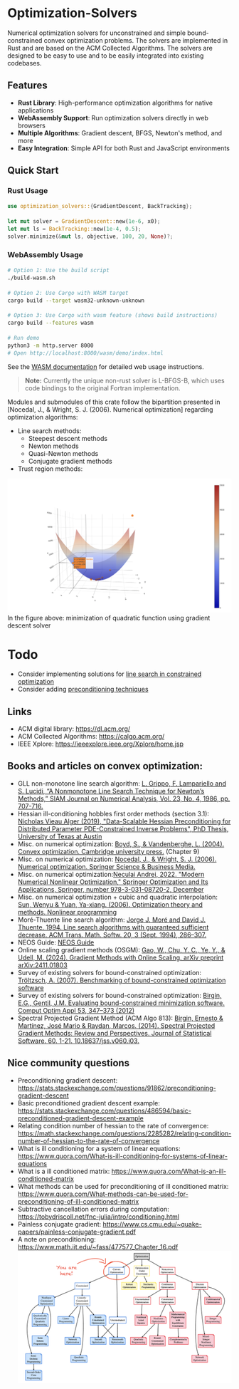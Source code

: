 # Optimization-Solvers

Numerical optimization solvers for unconstrained and simple bound-constrained convex optimization problems. The solvers are implemented in Rust and are based on the ACM Collected Algorithms. The solvers are designed to be easy to use and to be easily integrated into existing codebases.

## Features

- **Rust Library**: High-performance optimization algorithms for native applications
- **WebAssembly Support**: Run optimization solvers directly in web browsers
- **Multiple Algorithms**: Gradient descent, BFGS, Newton's method, and more
- **Easy Integration**: Simple API for both Rust and JavaScript environments

## Quick Start

### Rust Usage
```rust
use optimization_solvers::{GradientDescent, BackTracking};

let mut solver = GradientDescent::new(1e-6, x0);
let mut ls = BackTracking::new(1e-4, 0.5);
solver.minimize(&mut ls, objective, 100, 20, None)?;
```

### WebAssembly Usage
```bash
# Option 1: Use the build script
./build-wasm.sh

# Option 2: Use Cargo with WASM target
cargo build --target wasm32-unknown-unknown

# Option 3: Use Cargo with wasm feature (shows build instructions)
cargo build --features wasm

# Run demo
python3 -m http.server 8000
# Open http://localhost:8000/wasm/demo/index.html
```

See the [WASM documentation](wasm/README.md) for detailed web usage instructions. 

> **Note:** Currently the unique non-rust solver is L-BFGS-B, which uses code bindings to the original Fortran implementation.

Modules and submodules of this crate follow the bipartition presented in [Nocedal, J., & Wright, S. J. (2006). Numerical optimization] regarding optimization algorithms:
- Line search methods:
    - Steepest descent methods
    - Newton methods
    - Quasi-Newton methods
    - Conjugate gradient methods
- Trust region methods:


![Quadratic](assets/quadratic.png)
In the figure above: minimization of quadratic function using gradient descent solver


# Todo
- Consider implementing solutions for [line search in constrained optimization](https://scicomp.stackexchange.com/questions/7938/line-search-for-constrained-optimization)
- Consider adding [preconditioning techniques]()

## Links
- ACM digital library: https://dl.acm.org/
- ACM Collected Algorithms: https://calgo.acm.org/
- IEEE Xplore: https://ieeexplore.ieee.org/Xplore/home.jsp

## Books and articles on convex optimization:


- GLL non-monotone line search algorithm: [L. Grippo, F. Lampariello and S. Lucidi, “A Nonmonotone Line Search Technique for Newton’s Methods,” SIAM Journal on Numerical Analysis, Vol. 23, No. 4, 1986, pp. 707-716.](https://epubs.siam.org/doi/10.1137/0723046)
- Hessian ill-conditioning hobbles first order methods (section 3.1): [Nicholas Vieau Alger (2019), "Data-Scalable Hessian Preconditioning for
Distributed Parameter PDE-Constrained Inverse Problems", PhD Thesis, University of Texas at Austin](https://repositories.lib.utexas.edu/server/api/core/bitstreams/95072b2e-e489-4026-b5b9-11ab4e12fdd7/content)
- Misc. on numerical optimization: [Boyd, S., & Vandenberghe, L. (2004). Convex optimization. Cambridge university press.](https://web.stanford.edu/~boyd/cvxbook/) (Chapter 9)
- Misc. on numerical optimization: [Nocedal, J., & Wright, S. J. (2006). Numerical optimization. Springer Science & Business Media.](https://www.math.uci.edu/~qnie/Publications/NumericalOptimization.pdf) 
- Misc. on numerical optimization:[Neculai Andrei, 2022. "Modern Numerical Nonlinear Optimization," Springer Optimization and Its Applications, Springer, number 978-3-031-08720-2, December](https://link.springer.com/book/10.1007/978-3-031-08720-2)
- Misc. on numerical optimization + cubic and quadratic interpolation: [Sun, Wenyu & Yuan, Ya-xiang. (2006). Optimization theory and methods. Nonlinear programming](https://bayanbox.ir/view/1460469776013846613/Sun-Yuan-Optimization-theory.pdf)
- Moré-Thuente line search algorithm: [Jorge J. Moré and David J. Thuente. 1994. Line search algorithms with guaranteed sufficient decrease. ACM Trans. Math. Softw. 20, 3 (Sept. 1994), 286–307.](https://www.ii.uib.no/~lennart/drgrad/More1994.pdf)
- NEOS Guide: [NEOS Guide](https://neos-guide.org/guide/algorithms/)
- Online scaling gradient methods (OSGM): [Gao, W., Chu, Y. C., Ye, Y., & Udell, M. (2024). Gradient Methods with Online Scaling. arXiv preprint arXiv:2411.01803](https://arxiv.org/pdf/2411.01803)
- Survey of existing solvers for bound-constrained optimization: [Tröltzsch, A. (2007). Benchmarking of bound-constrained optimization software](https://www.cerfacs.fr/algor/reports/2007/WN_PA_07_143.pdf) 
- Survey of existing solvers for bound-constrained optimization: [Birgin, E.G., Gentil, J.M. Evaluating bound-constrained minimization software. Comput Optim Appl 53, 347–373 (2012)](https://www.ime.usp.br/%7Eegbirgin/publications/bg-bdseval.pdf)
- Spectral Projected Gradient Method (ACM Algo 813): [Birgin, Ernesto & Martínez, José Mario & Raydan, Marcos. (2014). Spectral Projected Gradient Methods: Review and Perspectives. Journal of Statistical Software. 60. 1-21. 10.18637/jss.v060.i03.](https://www.ime.usp.br/~egbirgin/publications/bmr5.pdf)

## Nice community questions

- Preconditioning gradient descent: https://stats.stackexchange.com/questions/91862/preconditioning-gradient-descent
- Basic preconditioned gradient descent example: https://stats.stackexchange.com/questions/486594/basic-preconditioned-gradient-descent-example
- Relating condition number of hessian to the rate of convergence: https://math.stackexchange.com/questions/2285282/relating-condition-number-of-hessian-to-the-rate-of-convergence
- What is ill conditioning for a system of linear equations: https://www.quora.com/What-is-ill-conditioning-for-systems-of-linear-equations
- What is a ill conditioned matrix: https://www.quora.com/What-is-an-ill-conditioned-matrix
- What methods can be used for preconditioning of ill conditioned matrix: https://www.quora.com/What-methods-can-be-used-for-preconditioning-of-ill-conditioned-matrix 
-  Subtractive cancellation errors during computation: https://tobydriscoll.net/fnc-julia/intro/conditioning.html
- Painless conjugate gradient: https://www.cs.cmu.edu/~quake-papers/painless-conjugate-gradient.pdf
- A note on preconditioning: https://www.math.iit.edu/~fass/477577_Chapter_16.pdf
![optim_family](assets/optim_family.png)
